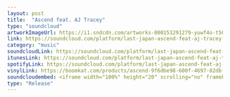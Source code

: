 ```yaml
---
layout: post
title:  "Ascend feat. AJ Tracey"
type: "soundcloud"
artworkImageUrl: https://i1.sndcdn.com/artworks-000151291279-yuwf4o-t500x500.jpg
link: https://soundcloud.com/platform/last-japan-ascend-feat-aj-tracey-boiler-room-debuts
category: "music"
soundcloudLink: https://soundcloud.com/platform/last-japan-ascend-feat-aj-tracey-boiler-room-debuts
itunesLink: https://soundcloud.com/platform/last-japan-ascend-feat-aj-tracey-boiler-room-debuts
spotifyLink: https://soundcloud.com/platform/last-japan-ascend-feat-aj-tracey-boiler-room-debuts
vinylLink: https://boomkat.com/products/ascend-9f6dbe98-600f-4697-82db-5008c198ae11
soundcloudembed: <iframe width="100%" height="20" scrolling="no" frameborder="no" src="https://w.soundcloud.com/player/?url=https%3A//api.soundcloud.com/tracks/281777113&amp;color=ff5500&amp;inverse=true&amp;auto_play=false&amp;show_user=true"></iframe>
type: "Release"
---
```

